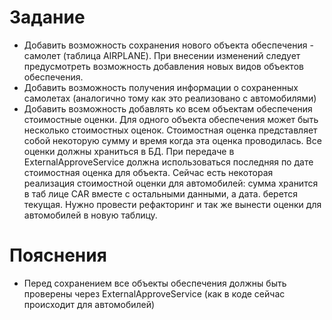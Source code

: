 # Задание 
*	Добавить возможность сохранения нового объекта обеспечения - самолет (таблица AIRPLANE). 
При внесении изменений следует предусмотреть возможность добавления новых видов объектов обеспечения.
*	Добавить возможность получения информации о сохраненных самолетах 
(аналогично тому как это реализовано с автомобилями)
*	Добавить возможность добавлять ко всем объектам обеспечения стоимостные оценки. 
Для одного объекта обеспечения может быть несколько стоимостных оценок. 
Стоимостная оценка представляет собой некоторую сумму и время когда эта оценка проводилась. 
Все оценки должны храниться в БД. При передаче в ExternalApproveService должна использоваться последняя 
по дате стоимостная оценка для объекта.
Сейчас есть некоторая реализация стоимостной оценки для автомобилей: сумма хранится в таб лице CAR
 вместе с остальными данными, а дата. берется текущая. 
 Нужно провести рефакторинг и так же вынести оценки для автомобилей в новую таблицу.
# Пояснения
*	Перед сохранением все объекты обеспечения должны быть проверены через ExternalApproveService 
(как в коде сейчас происходит для автомобилей)
